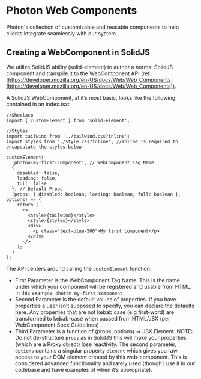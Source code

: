 # Photon Web Components

Photon's collection of customizable and reusable components to help clients integrate seamlessly with our system.

## Creating a WebComponent in SolidJS

We utilize SolidJS ability (solid-element) to author a normal SolidJS component and transpile it to the WebComponent API (ref: [https://developer.mozilla.org/en-US/docs/Web/Web_Components](https://developer.mozilla.org/en-US/docs/Web/Web_Components)).

A SolidJS WebComponent, at it’s most basic, looks like the following contained in an index.tsx:

```tsx
//Shoelace
import { customElement } from 'solid-element';

//Styles
import tailwind from '../tailwind.css?inline';
import styles from './style.css?inline'; //Inline is required to encapsulate the styles below

customElement(
  'photon-my-first-component', // WebComponent Tag Name
  {
    disabled: false,
    loading: false,
    full: false
  }, // Default Props
  (props: { disabled: boolean; loading: boolean; full: boolean }, options) => {
    return (
      <>
        <style>{tailwind}</style>
        <style>{styles}</style>
        <div>
          <p class="text-blue-500">My first component</p>
        </div>
      </>
    );
  }
);
```

The API centers around calling the `customElement` function:

- First Parameter is the WebComponent Tag Name. This is the name under which your component will be registered and usable from HTML. In this example, `photon-my-first-component`
- Second Parameter is the default values of properties. If you have properties a user isn’t supposed to specify, you can declare the defaults here. Any properties that are not kebab case (e.g first-word) are transformed to kebab-case when passed from HTML/JSX (per WebComponent Spec Guidelines)
- Third Parameter is a function of (props, options) ⇒ JSX.Element. NOTE: Do not de-structure `props` as in SolidJS this will make your properties (which are a Proxy object) lose reactivity. The second parameter, `options` contains a singular property `element` which gives you raw access to your DOM element created by this web-component. This is considered advanced functionality and rarely used (though I use it in our codebase and have examples of when it’s appropriate).
